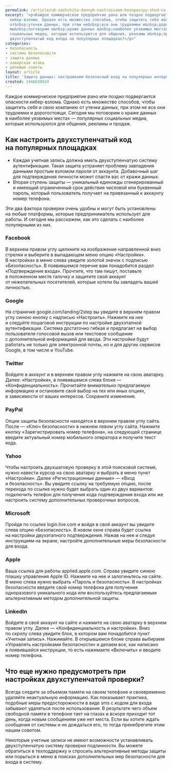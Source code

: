 ```yaml
---
permalink: /article/u6-zashchita-dannyh-nastraivaem-bezopasnyy-vhod-na-populyarnyh-internet-ploshchadkah
excerpt: "<p>Каждое коммерческое предприятие рано или поздно подвергается опасности
  кибер-взлома. Однако есть множество способов, чтобы защитить себя и&nbsp;свою компанию
  от&nbsp;утечки данных, при этом не&nbsp;все они трудоемки и&nbsp;дорогостоящи. Сегодня
  мы&nbsp;поговорим о&nbsp;краже данных в&nbsp;наиболее уязвимых местах&nbsp;— популярных
  социальных медиа, которые используются для общения, рекламы и&nbsp;продаж. Как настроить
  двухступенчатый код входа на популярных площадках?</p>"
categories:
- безопасность
- система безопасности
- защита данных
- хакерская атака
- деловые советы
layout: article
title: 'Защита данных: настраиваем безопасный вход на популярных интернет-площадках'
created: 1446630924
---
```

<p>Каждое коммерческое предприятие рано или поздно подвергается опасности кибер-взлома. Однако есть множество способов, чтобы защитить себя и&nbsp;свою компанию от&nbsp;утечки данных, при этом не&nbsp;все они трудоемки и&nbsp;дорогостоящи. Сегодня мы&nbsp;поговорим о&nbsp;краже данных в&nbsp;наиболее уязвимых местах&nbsp;— популярных социальных медиа, которые используются для общения, рекламы и&nbsp;продаж.</p>
<h2>Как настроить двухступенчатый код на&nbsp;популярных площадках</h2>
<ul> 
	<li><span>Каждая учетная запись должна иметь двухступенчатую систему аутентификации. Такая защита устраняет проблему завладения данными простым взломом пароля от</span>&nbsp;<span>аккаунта. Добавочный шаг для подтверждения личности может спасти вас от</span>&nbsp;<span>кражи данных.</span></li>
	<li><span>Вторая ступень защиты</span>&nbsp;<span>— уникальный единожды сгенерированный и</span>&nbsp;<span>имеющий ограниченный срок действия числовой или буквенный пароль, который пользователь получает на</span>&nbsp;<span>привязанный к</span>&nbsp;<span>аккаунту номер телефона.</span></li>
 </ul>
<p>Эти два фактора проверки очень удобны и&nbsp;могут быть установлены на&nbsp;любые платформы, которые предприниматель использует для работы. И&nbsp;сегодня мы&nbsp;расскажем, как это сделать с&nbsp;наиболее популярными из&nbsp;них.</p>
<h3>Facebook</h3>
<p>В&nbsp;верхнем правом углу щелкните на&nbsp;изображение направленной вниз стрелки и&nbsp;выберите в&nbsp;выпадающем меню опцию «Настройки». В&nbsp;настройках в&nbsp;меню слева увидите золотой значок с&nbsp;подписью «Безопасность». В&nbsp;появившемся перечне вам понадобится раздел «Подтверждение входа». Прочтите, что там пишут, поставьте в&nbsp;положенном месте галочку и&nbsp;защитите свой аккаунт от&nbsp;нежелательных посетителей, которые хотели&nbsp;бы завладеть вашей личностью.</p>
<h3>Google</h3>
<p>На&nbsp;страничке google.com/landing/2step вы&nbsp;увидите в&nbsp;верхнем правом углу синюю кнопку с&nbsp;надписью «Настроить». Нажмите на&nbsp;нее и&nbsp;следуйте пошаговой инструкции по&nbsp;настройке двухэтапной аутентификации. Система достаточно гибкая и&nbsp;предлагает на&nbsp;выбор пользователя голосовой вызов или текстовое сообщение с&nbsp;дополнительной информацией для ввода. Эти настройки будут работать не&nbsp;только для электронной почты, но&nbsp;и&nbsp;для других сервисов Google, в&nbsp;том числе и&nbsp;YouTube.</p>
<h3>Twitter</h3>
<p>Войдите в&nbsp;аккаунт и&nbsp;в&nbsp;верхнем правом углу нажмите на&nbsp;свою аватарку. Далее: «Настройки», в&nbsp;появившемся слева блоке&nbsp;— «Конфиденциальность». Прочитайте внимательно предлагаемую информацию и&nbsp;остановите свой выбор на&nbsp;тех или иных опциях, в&nbsp;зависимости от&nbsp;ваших интересов. Сохраните изменения.</p>
<h3>PayPal</h3>
<p>Опции защиты безопасности находятся в&nbsp;верхнем правом углу сайта. После&nbsp;— «Ключ безопасности» в&nbsp;нижнем левом углу сайта. Нажмите кнопку «Зарегистрировать номер телефона», на&nbsp;следующей странице введите актуальный номер мобильного оператора и&nbsp;получите текст кода.</p>
<h3>Yahoo </h3>
<p>Чтобы настроить двухшаговую проверку в&nbsp;этой поисковой системе, нужно навести курсор на&nbsp;свою аватарку и&nbsp;выбрать в&nbsp;меню пункт «Настройки». Далее «Регистрационные данные»&nbsp;— «Вход и&nbsp;безопасность». Вы&nbsp;увидите ссылку на&nbsp;требуемую опцию, после перехода по&nbsp;ссылке нужно будет выбрать один из&nbsp;двух вариантов: подключить телефон для получения кода подтверждения входа или&nbsp;же настроить систему дополнительных проверочных вопросов.</p>
<h3>Microsoft</h3>
<p>Пройдя по&nbsp;ссылке login.live.com и&nbsp;войдя в&nbsp;свой аккаунт вы&nbsp;увидите слева опцию «Безопасность». В&nbsp;новом окне справа будет ссылка на&nbsp;настройки двухэтапного подтверждения. Нажав на&nbsp;нее и&nbsp;следуя инструкциям на&nbsp;экране, настройте дополнительные меры безопасности для входа.</p>
<h3>Apple </h3>
<p>Ваша ссылка для работы applied.apple.com. Справа увидите синюю плашку управления Apple ID. Нажмите на&nbsp;нее и&nbsp;залогиньтесь на&nbsp;сайте. В&nbsp;меню слева нужно выбрать «Пароль и&nbsp;безопасность». В&nbsp;настройках безопасности введите свой номер телефона для получения одноразового уникального кода или воспользуйтесь предлагаемым альтернативным методом дополнительной защиты.</p>
<h3>LinkedIn</h3>
<p>Войдите в&nbsp;свой аккаунт на&nbsp;сайте и&nbsp;нажмите на&nbsp;свою аватарку в&nbsp;верхнем правом углу. Далее&nbsp;— «Конфиденциальность и&nbsp;настройки». Вниз по&nbsp;скролу слева увидите блок, в&nbsp;котором вам понадобится пункт «Учетная запись». Нажимайте. В&nbsp;открывшемся блоке справа выбираем «Управлять настройками безопасности» и&nbsp;делаем все, как написано в&nbsp;появившейся инструкции, то&nbsp;есть нажимаете «Включить» и&nbsp;вводите номер телефона.</p>
<h2>Что еще нужно предусмотреть при настройках двухступенчатой проверки?</h2>
<p>Всегда следите за&nbsp;объемом памяти на&nbsp;своем телефоне и&nbsp;своевременно удаляйте неактуальную информацию. Как показывает практика, подобные меры предосторожности в&nbsp;виде sms с&nbsp;кодом для входа забывают удаляться после использования. В&nbsp;результате чего объем свободной памяти в&nbsp;телефоне тает на&nbsp;глазах и&nbsp;вскоре приходит тот день, когда новым сообщениям уже нет места. Если вы&nbsp;хотите ждать сообщения от&nbsp;системы и&nbsp;не&nbsp;дождаться его, то&nbsp;тогда пренебрегите этим нашим советом.</p>
<p>Некоторые учетные записи не&nbsp;имеют возможности устанавливать двухступенчатую систему проверки подлинности. Вы&nbsp;можете обратиться в&nbsp;техподдержку и&nbsp;спросить альтернативные методы защиты или порыться в&nbsp;меню в&nbsp;поисках дополнительных мер безопасности для входа в&nbsp;систему.</p>
